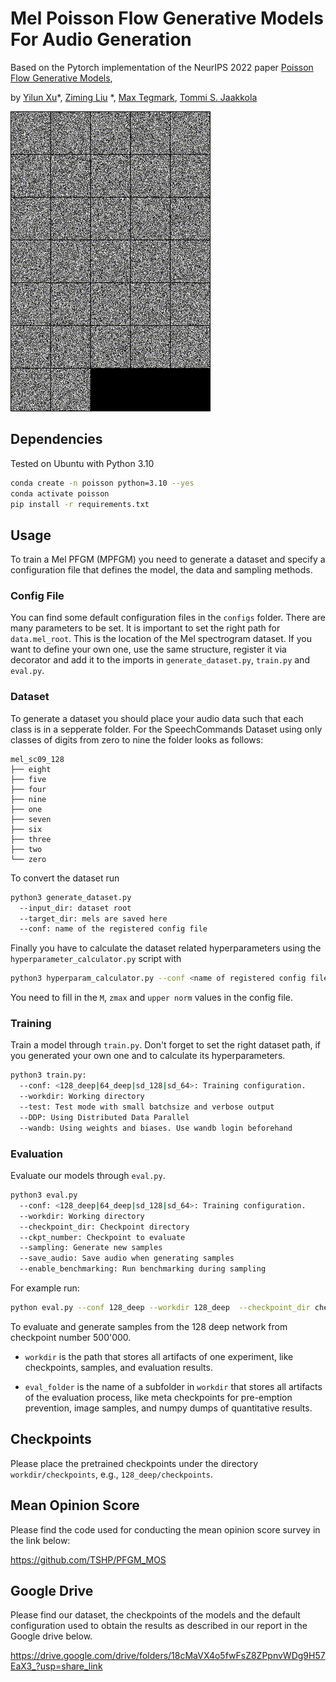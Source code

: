 # Mel Poisson Flow Generative Models For Audio Generation

Based on the Pytorch implementation of the NeurIPS 2022
paper [Poisson Flow Generative Models](https://arxiv.org/abs/2209.11178),

by [Yilun Xu](http://yilun-xu.com)\*, [Ziming Liu](https://kindxiaoming.github.io/#pub)
\*, [Max Tegmark](https://space.mit.edu/home/tegmark/), [Tommi S. Jaakkola](http://people.csail.mit.edu/tommi/)

![](/assets/sampling.gif)

## Dependencies

Tested on Ubuntu with Python 3.10

```sh
conda create -n poisson python=3.10 --yes
conda activate poisson
pip install -r requirements.txt
```

## Usage
To train a Mel PFGM (MPFGM) you need to generate a dataset and specify a configuration file that defines the model, the data and sampling methods.

### Config File
You can find some default configuration files in the `configs` folder. There are many parameters to be set. It is important to set the right path for `data.mel_root`. This is the location of the Mel spectrogram dataset. If you want to define your own one, use the same structure, register it via decorator and add it to the imports in `generate_dataset.py`, `train.py` and `eval.py`.

### Dataset
To generate a dataset you should place your audio data such that each class is in a sepperate folder. For the SpeechCommands Dataset using only classes of digits from zero to nine the folder looks as follows:
```
mel_sc09_128
├── eight
├── five
├── four
├── nine
├── one
├── seven
├── six
├── three
├── two
└── zero
```
To convert the dataset run
```sh
python3 generate_dataset.py
  --input_dir: dataset root
  --target_dir: mels are saved here
  --conf: name of the registered config file
```

Finally you have to calculate the dataset related hyperparameters using the `hyperparameter_calculator.py` script with

```sh
python3 hyperparam_calculator.py --conf <name of registered config file>

```
You need to fill in the `M`, `zmax` and `upper norm` values in the config file.
### Training
Train a model through `train.py`. Don't forget to set the right dataset path, if you generated your own one and to calculate its hyperparameters.

```sh
python3 train.py:
  --conf: <128_deep|64_deep|sd_128|sd_64>: Training configuration.
  --workdir: Working directory
  --test: Test mode with small batchsize and verbose output
  --DDP: Using Distributed Data Parallel
  --wandb: Using weights and biases. Use wandb login beforehand
```
### Evaluation
Evaluate our models through `eval.py`.

```sh
python3 eval.py 
  --conf: <128_deep|64_deep|sd_128|sd_64>: Training configuration.
  --workdir: Working directory 
  --checkpoint_dir: Checkpoint directory 
  --ckpt_number: Checkpoint to evaluate
  --sampling: Generate new samples
  --save_audio: Save audio when generating samples
  --enable_benchmarking: Run benchmarking during sampling
```

For example run:

```sh
python eval.py --conf 128_deep --workdir 128_deep  --checkpoint_dir checkpoints/pfgm/128 --ckpt_number 500000 --sampling --save_audio --enable_benchmarking
```

To evaluate and generate samples from the 128 deep network from checkpoint number 500'000.

* `workdir` is the path that stores all artifacts of one experiment, like checkpoints, samples, and evaluation results.

* `eval_folder` is the name of a subfolder in `workdir` that stores all artifacts of the evaluation process, like meta
  checkpoints for pre-emption prevention, image samples, and numpy dumps of quantitative results.

## Checkpoints

Please place the pretrained checkpoints under the directory `workdir/checkpoints`, e.g., `128_deep/checkpoints`.

## Mean Opinion Score

Please find the code used for conducting the mean opinion score survey in the link below:

https://github.com/TSHP/PFGM_MOS

## Google Drive

Please find our dataset, the checkpoints of the models and the default configuration used to obtain the results as
described in our report in the Google drive below.

https://drive.google.com/drive/folders/18cMaVX4o5fwFsZ8ZPpnvWDg9H57EaX3_?usp=share_link

